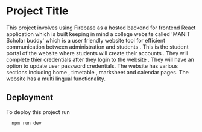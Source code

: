 
# Project Title
This project involves using Firebase as a hosted backend for  frontend React application which is built keeping in mind a college website called 'MANIT Scholar buddy' which is a user friendly website tool for efficient communication between administration and students . This is the student portal of the website where students will create their accounts . They will complete thier credentials after they login to the website . They will have an option to update user password credentials. The website has various sections including home , timetable , marksheet and calendar pages. The website has a multi lingual functionality.


## Deployment

To deploy this project run

```bash
  npm run dev
```

